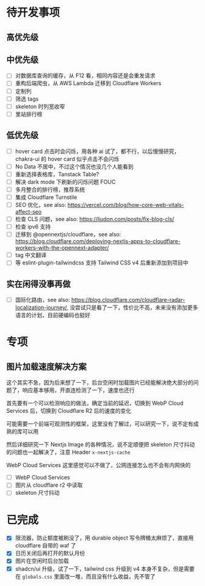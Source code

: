 # 待开发事项
## 高优先级

## 中优先级
- [ ] 对数据库查询的缓存，从 F12 看，相同内容还是会重发请求
- [ ] 重构后端爬虫，从 AWS Lambda 迁移到 Cloudflare Workers
- [ ] 定制列
- [ ] 筛选 tags
- [ ] skeleton 时列宽收窄
- [ ] 里站排行榜

## 低优先级
- [ ] hover card 点击时会闪烁，用各种 ai 试了，都不行，以后慢慢研究，chakra-ui 的 hover card 似乎点击不会闪烁
- [ ] No Data 不居中，不过这个情况也没几个人能看到
- [ ] 重新选择表格库，Tanstack Table?
- [ ] 解决 dark mode 下刷新的闪烁问题 FOUC
- [ ] 多月整合的排行榜，推荐系统
- [ ] 集成 Cloudflare Turnstile
- [ ] SEO 优化，see also: https://vercel.com/blog/how-core-web-vitals-affect-seo
- [ ] 检查 CLS 问题，see also: https://liudon.com/posts/fix-blog-cls/
- [ ] 检查 ipv6 支持
- [ ] 迁移到 @opennextjs/cloudflare，see also: https://blog.cloudflare.com/deploying-nextjs-apps-to-cloudflare-workers-with-the-opennext-adapter/
- [ ] tag 中文翻译
- [ ] 等 eslint-plugin-tailwindcss 支持 Tailwind CSS v4 后重新添加到项目中

## 实在闲得没事再做
- [ ] 国际化路由，see also: https://blog.cloudflare.com/cloudflare-radar-localization-journey/, 没尝试只是看了一下，性价比不高，未来没有添加更多语言的计划，目前硬编码也挺好

# 专项
## 图片加载速度解决方案
这个其实不急，因为后来想了一下，后台空闲时加载图片已经能解决绝大部分的问题了，响应基本够用，开直连检测了一下，速度也还行

首先要有一个可以检测响应的做法，确定当前的延迟，切换到 WebP Cloud Services 后，切换到 Cloudflare R2 后的速度的变化

可能需要一个前端可观测性的框架，这里没有了解过，可以研究一下，说不定有成熟的库可以用

然后详细研究一下 Nextjs Image 的各种情况，说不定顺便把 skeleton 尺寸抖动的问题也一起解决了，注意 Header `x-nextjs-cache`

WebP Cloud Services 这里感觉可以不做了，公网连接怎么也不会有内网快的

- [ ] WebP Cloud Services
- [ ] 图片从 cloudflare r2 中读取
- [ ] skeleton 尺寸抖动

# 已完成
- [x] 限流器，防止额度被刷没了，用 durable object 写令牌桶太麻烦了，直接用 cloudflare 自带的 waf 了
- [x] 日历关闭后再打开的默认月份
- [x] 图片在空闲时后台加载
- [x] shadcn/ui 升级，试了一下，tailwind css 升级到 v4 本身不复杂，但是需要在 `globals.css` 里面改一堆，而且没有什么收益，先不管了